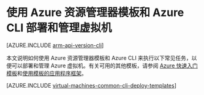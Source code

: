<!-- ARM: tested -->

<properties
	pageTitle="使用模板部署和管理 VM | Azure"
	description="使用资源管理器模板和 Azure CLI，为 Azure 虚拟机部署和管理最常用的配置。"
	services="virtual-machines-windows"
	documentationCenter=""
	authors="squillace"
	manager="timlt"
	editor=""
	tags="azure-resource-manager"/>

<tags
	ms.service="virtual-machines-windows"
	ms.date="11/01/2015"
	wacn.date=""/>

# 使用 Azure 资源管理器模板和 Azure CLI 部署和管理虚拟机

[AZURE.INCLUDE [arm-api-version-cli](../includes/arm-api-version-cli.md)]

本文说明如何使用 Azure 资源管理器模板和 Azure CLI 来执行以下常见任务，以便可以部署和管理 Azure 虚拟机。有关可用的其他模板，请参阅 [Azure 快速入门模板](https://azure.microsoft.com/documentation/templates/)和[使用模板的应用程序框架](/documentation/articles/virtual-machines-windows-app-frameworks)。

[AZURE.INCLUDE [virtual-machines-common-cli-deploy-templates](../includes/virtual-machines-common-cli-deploy-templates.md)]

<!---HONumber=Mooncake_0411_2016-->